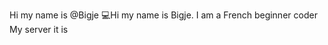 Hi my name is @Bigje
💻Hi my name is Bigje. I am a French beginner coder
My server it is <a href="https://discord.gg/naJTnTFSmC"></a>
